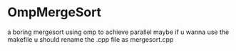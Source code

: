 # OmpMergeSort
a boring mergesort using omp to achieve parallel
maybe if u wanna use the makefile u should rename the .cpp file as mergesort.cpp
